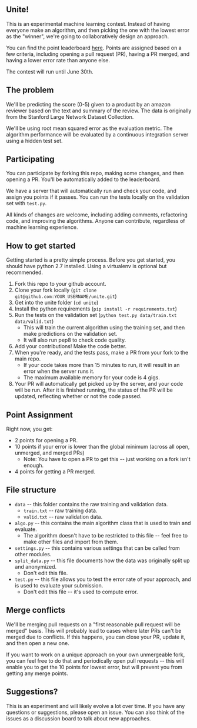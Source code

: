 Unite!
----------------

This is an experimental machine learning contest.  Instead of having everyone make an algorithm, and then picking the one with the lowest error as the "winner", we're going to collaboratively design an approach.  

You can find the point leaderboard [here](http://unite.dataquest.io/f/leaderboard/dataquestio/unite).  Points are assigned based on a few criteria, including opening a pull request (PR), having a PR merged, and having a lower error rate than anyone else.  

The contest will run until June 30th.

## The problem

We'll be predicting the score (0-5) given to a product by an amazon reviewer based on the text and summary of the review.  The data is originally from the Stanford Large Network Dataset Collection.  

We'll be using root mean squared error as the evaluation metric.  The algorithm performance will be evaluated by a continuous integration server using a hidden test set.

## Participating

You can participate by forking this repo, making some changes, and then opening a PR.  You'll be automatically added to the leaderboard.

We have a server that will automatically run and check your code, and assign you points if it passes.  You can run the tests locally on the validation set with `test.py`.  

All kinds of changes are welcome, including adding comments, refactoring code, and improving the algorithms.  Anyone can contribute, regardless of machine learning experience.

How to get started
-------------------

Getting started is a pretty simple process.  Before you get started, you should have python 2.7 installed.  Using a virtualenv is optional but recommended.

1. Fork this repo to your github account.
2. Clone your fork locally (`git clone git@github.com:YOUR_USERNAME/unite.git`)
3. Get into the unite folder (`cd unite`)
4. Install the python requirements (`pip install -r requirements.txt`)
5. Run the tests on the validation set (`python test.py data/train.txt data/valid.txt`)
    * This will train the current algorithm using the training set, and then make predictions on the validation set.
    * It will also run pep8 to check code quality.
6. Add your contributions!  Make the code better.
7. When you're ready, and the tests pass, make a PR from your fork to the main repo.
    * If your code takes more than 15 minutes to run, it will result in an error when the server runs it.
    * The maximum available memory for your code is 4 gigs.
8. Your PR will automatically get picked up by the server, and your code will be run.  After it is finished running, the status of the PR will be updated, reflecting whether or not the code passed.

Point Assignment
------------------

Right now, you get:

* 2 points for opening a PR.
* 10 points if your error is lower than the global minimum (across all open, unmerged, and merged PRs)
    * Note: You have to open a PR to get this -- just working on a fork isn't enough.
* 4 points for getting a PR merged.

File structure
-------------------

* `data` -- this folder contains the raw training and validation data.
    * `train.txt` -- raw training data.
    * `valid.txt` -- raw validation data. 
* `algo.py` -- this contains the main algorithm class that is used to train and evaluate.
    * The algorithm doesn't have to be restricted to this file -- feel free to make other files and import from them.
* `settings.py` -- this contains various settings that can be called from other modules.
* `split_data.py` -- this file documents how the data was originally split up and anonymized.
    * Don't edit this file.
* `test.py` -- this file allows you to test the error rate of your approach, and is used to evaluate your submission.
    * Don't edit this file -- it's used to compute error.

Merge conflicts
------------------

We'll be merging pull requests on a "first reasonable pull request will be merged" basis.  This will probably lead to cases where later PRs can't be merged due to conflicts.  If this happens, you can close your PR, update it, and then open a new one.

If you want to work on a unique approach on your own unmergeable fork, you can feel free to do that and periodically open pull requests -- this will enable you to get the 10 points for lowest error, but will prevent you from getting any merge points.

Suggestions?
-------------------

This is an experiment and will likely evolve a lot over time.  If you have any questions or suggestions, please open an issue.  You can also think of the issues as a discussion board to talk about new approaches.
